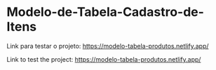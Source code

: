 # Modelo-de-Tabela-Cadastro-de-Itens

Link para testar o projeto: https://modelo-tabela-produtos.netlify.app/

Link to test the project: https://modelo-tabela-produtos.netlify.app/
